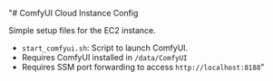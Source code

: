 "# ComfyUI Cloud Instance Config

Simple setup files for the EC2 instance.

- `start_comfyui.sh`: Script to launch ComfyUI.
- Requires ComfyUI installed in `/data/ComfyUI`
- Requires SSM port forwarding to access `http://localhost:8188`"
